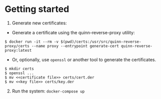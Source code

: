 # Getting started
1. Generate new certificates:
  * Generate a certificate using the quinn-reverse-proxy utility:
  ```
  $ docker run -it --rm -v $(pwd)/certs:/usr/src/quinn-reverse-proxy/certs --name proxy --entrypoint generate-cert quinn-reverse-proxy:latest
  ```
  * Or, optionally, use `openssl` or another tool to generate the certificates.
  ```
  $ mkdir certs
  $ openssl ...
  $ mv <<certificate file>> certs/cert.der
  $ mv <<key file>> certs/key.der
  ```

2. Run the system: `docker-compose up`